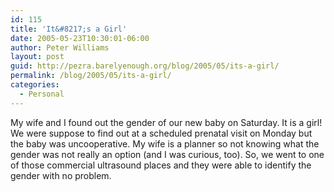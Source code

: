 ```yaml
---
id: 115
title: 'It&#8217;s a Girl'
date: 2005-05-23T10:30:01-06:00
author: Peter Williams
layout: post
guid: http://pezra.barelyenough.org/blog/2005/05/its-a-girl/
permalink: /blog/2005/05/its-a-girl/
categories:
  - Personal
---
```

My wife and I found out the gender of our new baby on Saturday. It is a girl! We were suppose to find out at a scheduled prenatal visit on Monday but the baby was uncooperative. My wife is a planner so not knowing what the gender was not really an option (and I was curious, too). So, we went to one of those commercial ultrasound places and they were able to identify the gender with no problem.